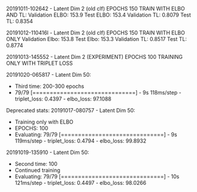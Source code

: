 20191011-102642 - Latent Dim 2 (old clf)
EPOCHS 150
TRAIN WITH ELBO AND TL:
Validation ELBO: 153.9 Test ELBO: 153.4
Validation TL: 0.8079 Test TL: 0.8354

20191012-110416l - Latent Dim 2 (old clf)
EPOCHS 150
TRAIN WITH ELBO ONLY
Validation Elbo: 153.8 Test Elbo: 153.3
Validation TL: 0.8517 Test TL: 0.8774

20191013-145552 - Latent Dim 2 (EXPERIMENT)
EPOCHS 100
TRAINING ONLY WITH TRIPLET LOSS



20191020-065817 - Latent Dim 50:
* Third time: 200-300 epochs
* 79/79 [==============================] - 9s 118ms/step - triplet_loss: 0.4397 - elbo_loss: 97.1088








Deprecated stats:
20191017-080757 - Latent Dim 50:  
* Training only with ELBO
* EPOCHS: 100
* Evaluating: 79/79 [==============================] - 9s 119ms/step - triplet_loss: 0.4794 - elbo_loss: 99.8932


20191019-135910 - Latent Dim 50:
* Second time: 100
* Continued training  
* Evaluating: 79/79 [==============================] - 10s 121ms/step - triplet_loss: 0.4497 - elbo_loss: 98.0266